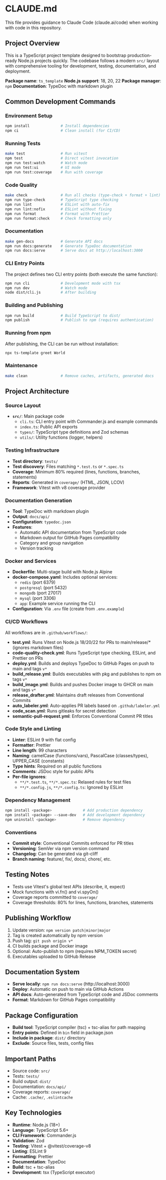 # CLAUDE.md

This file provides guidance to Claude Code (claude.ai/code) when working with code in this repository.

## Project Overview

This is a TypeScript project template designed to bootstrap production-ready Node.js projects quickly. The codebase follows a modern `src/` layout with comprehensive tooling for development, testing, documentation, and deployment.

**Package name**: `ts_template`
**Node.js support**: 18, 20, 22
**Package manager**: `npm`
**Documentation**: TypeDoc with markdown plugin

## Common Development Commands

### Environment Setup

```bash
npm install              # Install dependencies
npm ci                   # Clean install (for CI/CD)
```

### Running Tests

```bash
make test                # Run vitest
npm test                 # Direct vitest invocation
npm run test:watch       # Watch mode
npm run test:ui          # UI mode
npm run test:coverage    # Run with coverage
```

### Code Quality

```bash
make check               # Run all checks (type-check + format + lint)
npm run type-check       # TypeScript type checking
npm run lint             # ESLint with auto-fix
npm run lint:nofix       # ESLint without fixing
npm run format           # Format with Prettier
npm run format:check     # Check formatting only
```

### Documentation

```bash
make gen-docs            # Generate API docs
npm run docs:generate    # Generate TypeDoc documentation
npm run docs:serve       # Serve docs at http://localhost:3000
```

### CLI Entry Points

The project defines two CLI entry points (both execute the same function):

```bash
npm run cli              # Development mode with tsx
npm run dev              # Watch mode
node dist/cli.js         # After building
```

### Building and Publishing

```bash
npm run build            # Build TypeScript to dist/
npm publish              # Publish to npm (requires authentication)
```

### Running from npm

After publishing, the CLI can be run without installation:

```bash
npx ts-template greet World
```

### Maintenance

```bash
make clean               # Remove caches, artifacts, generated docs
```

## Project Architecture

### Source Layout

- **`src/`**: Main package code
  - `cli.ts`: CLI entry point with Commander.js and example commands
  - `index.ts`: Public API exports
  - `types/`: TypeScript type definitions and Zod schemas
  - `utils/`: Utility functions (logger, helpers)

### Testing Infrastructure

- **Test directory**: `tests/`
- **Test discovery**: Files matching `*.test.ts` or `*.spec.ts`
- **Coverage**: Minimum 80% required (lines, functions, branches, statements)
- **Reports**: Generated in `coverage/` (HTML, JSON, LCOV)
- **Framework**: Vitest with v8 coverage provider

### Documentation Generation

- **Tool**: TypeDoc with markdown plugin
- **Output**: `docs/api/`
- **Configuration**: `typedoc.json`
- **Features**: 
  - Automatic API documentation from TypeScript code
  - Markdown output for GitHub Pages compatibility
  - Category and group navigation
  - Version tracking

### Docker and Services

- **Dockerfile**: Multi-stage build with Node.js Alpine
- **docker-compose.yaml**: Includes optional services:
  - `redis` (port 6379)
  - `postgresql` (port 5432)
  - `mongodb` (port 27017)
  - `mysql` (port 3306)
  - `app`: Example service running the CLI
- **Configuration**: Via `.env` file (create from `.env.example`)

### CI/CD Workflows

All workflows are in `.github/workflows/`:

- **test.yml**: Runs Vitest on Node.js 18/20/22 for PRs to main/release/* (ignores markdown files)
- **code-quality-check.yml**: Runs TypeScript type checking, ESLint, and Prettier on PRs
- **deploy.yml**: Builds and deploys TypeDoc to GitHub Pages on push to main and tags `v*`
- **build_release.yml**: Builds executables with pkg and publishes to npm on tags `v*`
- **build_image.yml**: Builds and pushes Docker image to GHCR on main and tags `v*`
- **release_drafter.yml**: Maintains draft releases from Conventional Commits
- **auto_labeler.yml**: Auto-applies PR labels based on `.github/labeler.yml`
- **code_scan.yml**: Runs gitleaks for secret detection
- **semantic-pull-request.yml**: Enforces Conventional Commit PR titles

### Code Style and Linting

- **Linter**: ESLint 9 with flat config
- **Formatter**: Prettier
- **Line length**: 99 characters
- **Naming**: camelCase (functions/vars), PascalCase (classes/types), UPPER_CASE (constants)
- **Type hints**: Required on all public functions
- **Comments**: JSDoc style for public APIs
- **Per-file ignores**:
  - `**/*.test.ts`, `**/*.spec.ts`: Relaxed rules for test files
  - `**/*.config.js`, `**/*.config.ts`: Ignored by ESLint

### Dependency Management

```bash
npm install <package>              # Add production dependency
npm install <package> --save-dev   # Add development dependency
npm uninstall <package>            # Remove dependency
```

### Conventions

- **Commit style**: Conventional Commits enforced for PR titles
- **Versioning**: SemVer via npm version command
- **Changelog**: Can be generated via git-cliff
- **Branch naming**: feature/, fix/, docs/, chore/, etc.

## Testing Notes

- Tests use Vitest's global test APIs (describe, it, expect)
- Mock functions with vi.fn() and vi.spyOn()
- Coverage reports committed to `coverage/`
- Coverage thresholds: 80% for lines, functions, branches, statements

## Publishing Workflow

1. Update version: `npm version patch|minor|major`
2. Tag is created automatically by npm version
3. Push tag: `git push origin v*`
4. CI builds package and Docker image
5. Optional: Auto-publish to npm (requires NPM_TOKEN secret)
6. Executables uploaded to GitHub Release

## Documentation System

- **Serve locally**: `npm run docs:serve` (http://localhost:3000)
- **Deploy**: Automatic on push to main via GitHub Actions
- **API docs**: Auto-generated from TypeScript code and JSDoc comments
- **Format**: Markdown for GitHub Pages compatibility

## Package Configuration

- **Build tool**: TypeScript compiler (tsc) + tsc-alias for path mapping
- **Entry points**: Defined in `bin` field in package.json
- **Include in package**: `dist/` directory
- **Exclude**: Source files, tests, config files

## Important Paths

- Source code: `src/`
- Tests: `tests/`
- Build output: `dist/`
- Documentation: `docs/api/`
- Coverage reports: `coverage/`
- Cache: `.cache/`, `.eslintcache`

## Key Technologies

- **Runtime**: Node.js (18+)
- **Language**: TypeScript 5.6+
- **CLI Framework**: Commander.js
- **Validation**: Zod
- **Testing**: Vitest + @vitest/coverage-v8
- **Linting**: ESLint 9
- **Formatting**: Prettier
- **Documentation**: TypeDoc
- **Build**: tsc + tsc-alias
- **Development**: tsx (TypeScript executor)
